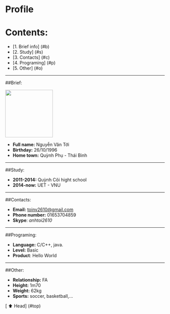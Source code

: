 <a name = "top"></a>

# Profile
# Contents:

* [1. Brief info] (#b)
* [2. Study] (#s)
* [3. Contacts] (#c)
* [4. Programing] (#p)
* [5. Other] (#o)

---

##Brief:
<a name = "b"></a>

<img src = "http://i.imgur.com/VNrWYzr.jpg" weight = "150px" height = "150">

* **Full name:** Nguyễn Văn Tới
* **Birthday:** 26/10/1996
* **Home town:** Quỳnh Phụ -  Thái Bình

----

##Study:
<a name = "s"></a>
* **2011-2014:** Quỳnh Côi hight school
* **2014-now:** UET - VNU

----

##Contacts:
<a name = "c"></a>

* **Email:** toinv2610@gmail.com
* **Phone number:** 01653704859
* **Skype**: *anhtoi2610*

----

##Programing:
<a name = "p"></a>

* **Language:** C/C++, java.
* **Level:** Basic
* **Product**: Hello World

----

##Other:
<a name = "o"></a>

* **Relationship:** FA
* **Height:** 1m70
* **Weight:** 62kg
* **Sports:** soccer, basketball,...

[ :arrow_up: Head] (#top)
